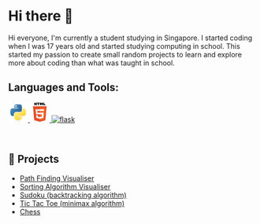 # Hi there 👋

Hi everyone, I'm currently a student studying in Singapore. I started coding when I was 17 years old
and started studying computing in school. This started my passion to create small random projects
to learn and explore more about coding than what was taught in school.


## Languages and Tools:
<p align="left"> 
<a href="https://www.python.org" target="_blank"> <img src="https://raw.githubusercontent.com/devicons/devicon/master/icons/python/python-original.svg" alt="python" width="40" height="40"/> </a> 
<a href="https://www.w3.org/html/" target="_blank"> <img src="https://raw.githubusercontent.com/devicons/devicon/master/icons/html5/html5-original-wordmark.svg" alt="html5" width="40" height="40"/> </a> 
<a href="https://flask.palletsprojects.com/" target="_blank"> <img src="https://www.vectorlogo.zone/logos/pocoo_flask/pocoo_flask-icon.svg" alt="flask" width="40" height="40"/> </a>
</p>

<br>

## 📝 Projects
- [Path Finding Visualiser](https://github.com/fazli1702/Path-Finding)
- [Sorting Algorithm Visualiser](https://github.com/fazli1702/Sorting-Algorithm-Visualiser)
- [Sudoku (backtracking algorithm)](https://github.com/fazli1702/sudoku)
- [Tic Tac Toe (minimax algorithm)](https://github.com/fazli1702/tic-tac-toe)
- [Chess](https://github.com/fazli1702/Chess)